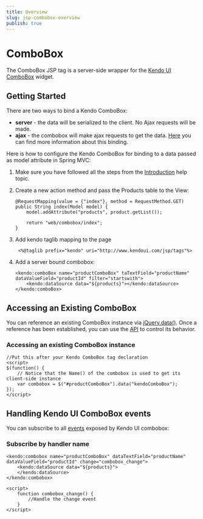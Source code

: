 ```yaml
---
title: Overview
slug: jsp-combobox-overview
publish: true
---
```


# ComboBox

The ComboBox JSP tag is a server-side wrapper for the [Kendo UI ComboBox](http://docs.kendoui.com/api/web/combobox) widget.

## Getting Started

There are two ways to bind a Kendo ComboBox:

*   **server** - the data will be serialized to the client. No Ajax requests will be made.
*   **ajax** - the combobox will make ajax requests to get the data. [Here](http://docs.kendoui.com/getting-started/using-kendo-with/jsp/tags/combobox/ajax-binding) you can find more information about this binding.

Here is how to configure the Kendo ComboBox for binding to a data passed as model attribute in Spring MVC:

1.  Make sure you have followed all the steps from the [Introduction](http://docs.kendoui.com/getting-started/using-kendo-with/jsp/introduction) help topic.

2.  Create a new action method and pass the Products table to the View:

        @RequestMapping(value = {"index"}, method = RequestMethod.GET)
        public String index(Model model) {
            model.addAttribute("products", product.getList());

            return "web/combobox/index";
        }

3. Add kendo taglib mapping to the page

        <%@taglib prefix="kendo" uri="http://www.kendoui.com/jsp/tags"%>

4.  Add a server bound combobox:

        <kendo:comboBox name="productComboBox" taTextField="productName" dataValueField="productId" filter="startswith">
            <kendo:dataSource data="${products}"></kendo:dataSource>
        </kendo:comboBox>

## Accessing an Existing ComboBox

You can reference an existing ComboBox instance via [jQuery.data()](http://api.jquery.com/jQuery.data/).
Once a reference has been established, you can use the [API](http://docs.kendoui.com/api/web/combobox#methods) to control its behavior.

### Accessing an existing ComboBox instance

    //Put this after your Kendo ComboBox tag declaration
    <script>
    $(function() {
        // Notice that the Name() of the combobox is used to get its client-side instance
        var combobox = $("#productComboBox").data("kendoComboBox");
    });
    </script>

## Handling Kendo UI ComboBox events

You can subscribe to all [events](http://docs.kendoui.com/api/web/combobox#events) exposed by Kendo UI combobox:

### Subscribe by handler name

    <kendo:combobox name="productComboBox" dataTextField="productName" dataValueField="productId" change="combobox_change">
        <kendo:dataSource data="${products}">
        </kendo:dataSource>
    </kendo:combobox>

    <script>
        function combobox_change() {
            //Handle the change event
        }
    </script>
 
